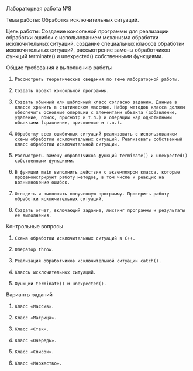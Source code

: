

Лабораторная работа №8

Тема работы: Обработка исключительных ситуаций.



Цель работы: Создание консольной программы для реализации обработки ошибок с использованием механизма обработки исключительных ситуаций, создание специальных классов обработки исключительных ситуаций, рассмотрение замены обработчиков функций terminate() и unexpected() собственными функциями.



Общие требования к выполнению работы

1.     Рассмотреть теоретические сведения по теме лабораторной работы.

2.     Создать проект консольной программы.

3.     Создать обычный или шаблонный класс согласно заданию. Данные в классе хранить в статическом массиве. Набор методов класса должен обеспечить основные операции с элементами объекта (добавление, удаление, поиск, просмотр и т.п.) и операции над однотипными объектами (сравнение, присвоение и т.п.).

4.     Обработку всех ошибочных ситуаций реализовать с использованием схемы обработки исключительных ситуаций. Реализовать собственный класс обработки исключительной ситуации.

5.     Рассмотреть замену обработчиков функций terminate() и unexpected() собственными функциями.

6.     В функции main выполнить действия с экземпляром класса, которые продемонстрируют работу методов, в том числе и реакцию на возникновение ошибок.

7.     Отладить и выполнить полученную программу. Проверить работу обработки исключительных ситуаций.

8.     Создать отчет, включающий задание, листинг программы и результаты ее выполнения.



Контрольные вопросы

1.     Схема обработки исключительных ситуаций в С++.

2.     Оператор throw.

3.     Реализация обработчиков исключительной ситуации catch().

4.     Классы исключительных ситуаций.

5.     Функции terminate() и unexpected().



Варианты заданий

1.     Класс «Массив».

2.     Класс «Матрица».

3.     Класс «Стек».

4.     Класс «Очередь».

5.     Класс «Список».

6.     Класс «Множество».

 

 